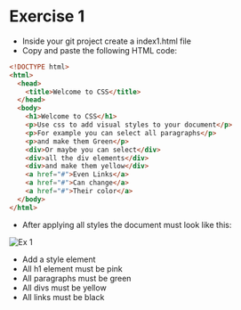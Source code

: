 # Exercise 1

- Inside your git project create a index1.html file
- Copy and paste the following HTML code:

```html
<!DOCTYPE html>
<html>
  <head>
    <title>Welcome to CSS</title>
  </head>
  <body>
    <h1>Welcome to CSS</h1>
    <p>Use css to add visual styles to your document</p>
    <p>For example you can select all paragraphs</p>
    <p>and make them Green</p>
    <div>Or maybe you can select</div>
    <div>all the div elements</div>
    <div>and make them yellow</div>
    <a href="#">Even Links</a>
    <a href="#">Can change</a>
    <a href="#">Their color</a>
  </body>
</html>
```

- After applying all styles the document must look like this:

![Ex 1](/node_compit/resources/exercises/css/results/ex_1.png)

- Add a style element
- All h1 element must be pink
- All paragraphs must be green
- All divs must be yellow
- All links must be black

